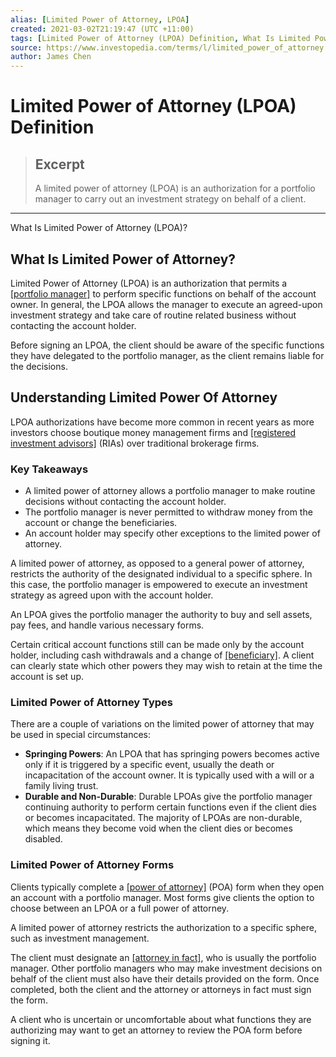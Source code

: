 ```yaml
---
alias: [Limited Power of Attorney, LPOA]
created: 2021-03-02T21:19:47 (UTC +11:00)
tags: [Limited Power of Attorney (LPOA) Definition, What Is Limited Power of Attorney (LPOA)?]
source: https://www.investopedia.com/terms/l/limited_power_of_attorney.asp
author: James Chen
---
```


# Limited Power of Attorney (LPOA) Definition

> ## Excerpt
> A limited power of attorney (LPOA) is an authorization for a portfolio manager to carry out an investment strategy on behalf of a client.

---

What Is Limited Power of Attorney (LPOA)?
## What Is Limited Power of Attorney?

Limited Power of Attorney (LPOA) is an authorization that permits a [[portfolio manager]](https://www.investopedia.com/terms/p/portfoliomanager.asp) to perform specific functions on behalf of the account owner. In general, the LPOA allows the manager to execute an agreed-upon investment strategy and take care of routine related business without contacting the account holder.

Before signing an LPOA, the client should be aware of the specific functions they have delegated to the portfolio manager, as the client remains liable for the decisions.

## Understanding Limited Power Of Attorney

LPOA authorizations have become more common in recent years as more investors choose boutique money management firms and [[registered investment advisors]](https://www.investopedia.com/terms/r/ria.asp) (RIAs) over traditional brokerage firms.

### Key Takeaways

-   A limited power of attorney allows a portfolio manager to make routine decisions without contacting the account holder.
-   The portfolio manager is never permitted to withdraw money from the account or change the beneficiaries.
-   An account holder may specify other exceptions to the limited power of attorney.

A limited power of attorney, as opposed to a general power of attorney, restricts the authority of the designated individual to a specific sphere. In this case, the portfolio manager is empowered to execute an investment strategy as agreed upon with the account holder.

An LPOA gives the portfolio manager the authority to buy and sell assets, pay fees, and handle various necessary forms.

Certain critical account functions still can be made only by the account holder, including cash withdrawals and a change of [[beneficiary]](https://www.investopedia.com/terms/b/beneficiary.asp). A client can clearly state which other powers they may wish to retain at the time the account is set up.

### Limited Power of Attorney Types

There are a couple of variations on the limited power of attorney that may be used in special circumstances:

-   **Springing Powers**: An LPOA that has springing powers becomes active only if it is triggered by a specific event, usually the death or incapacitation of the account owner. It is typically used with a will or a family living trust.
-   **Durable and Non-Durable**: Durable LPOAs give the portfolio manager continuing authority to perform certain functions even if the client dies or becomes incapacitated. The majority of LPOAs are non-durable, which means they become void when the client dies or becomes disabled.

### Limited Power of Attorney Forms

Clients typically complete a [[power of attorney]](https://www.investopedia.com/terms/p/powerofattorney.asp) (POA) form when they open an account with a portfolio manager. Most forms give clients the option to choose between an LPOA or a full power of attorney.

A limited power of attorney restricts the authorization to a specific sphere, such as investment management.

The client must designate an [[attorney in fact]](https://www.investopedia.com/terms/a/attorneyinfact.asp), who is usually the portfolio manager. Other portfolio managers who may make investment decisions on behalf of the client must also have their details provided on the form. Once completed, both the client and the attorney or attorneys in fact must sign the form.

A client who is uncertain or uncomfortable about what functions they are authorizing may want to get an attorney to review the POA form before signing it.
